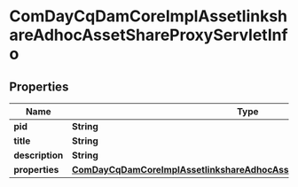 
# ComDayCqDamCoreImplAssetlinkshareAdhocAssetShareProxyServletInfo

## Properties
Name | Type | Description | Notes
------------ | ------------- | ------------- | -------------
**pid** | **String** |  |  [optional]
**title** | **String** |  |  [optional]
**description** | **String** |  |  [optional]
**properties** | [**ComDayCqDamCoreImplAssetlinkshareAdhocAssetShareProxyServletProperties**](ComDayCqDamCoreImplAssetlinkshareAdhocAssetShareProxyServletProperties.md) |  |  [optional]




